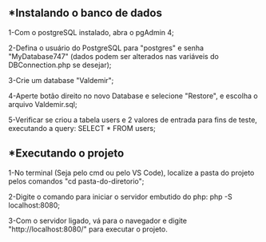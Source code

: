 *Instalando o banco de dados
-------------------------------
1-Com o postgreSQL instalado, abra o pgAdmin 4;

2-Defina o usuário do PostgreSQL para "postgres" e senha "MyDatabase747" (dados podem ser alterados nas variáveis do DBConnection.php se desejar);

3-Crie um database "Valdemir";

4-Aperte botão direito no novo Database e selecione "Restore", e escolha o arquivo Valdemir.sql;

5-Verificar se criou a tabela users e 2 valores de entrada para fins de teste, executando a query: SELECT * FROM users;

*Executando o projeto
-------------------------------
1-No terminal (Seja pelo cmd ou pelo VS Code), localize a pasta do projeto pelos comandos "cd pasta-do-diretorio";

2-Digite o comando para iniciar o servidor embutido do php:  php -S localhost:8080;

3-Com o servidor ligado, vá para o navegador e digite "http://localhost:8080/" para executar o projeto.
